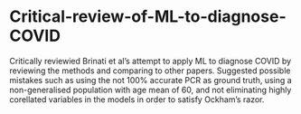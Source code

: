 # Critical-review-of-ML-to-diagnose-COVID

Critically reviewied Brinati et al’s attempt to apply ML to diagnose COVID by reviewing the methods and comparing to other papers. Suggested possible mistakes such as using the not 100% accurate PCR as ground truth, using a non-generalised population with age mean of 60, and not eliminating highly corellated variables in the models in order to satisfy Ockham’s razor.

